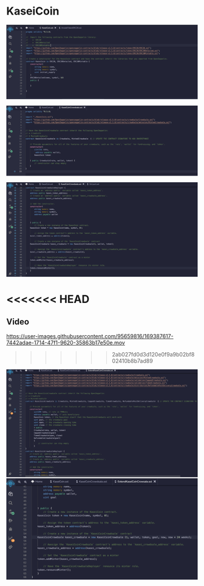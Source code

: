 # KaseiCoin
![](image/kasei1.png)

![](image/kasei2.png)

![](image/kasei3.png)

<<<<<<< HEAD
=======
## Video

https://user-images.githubusercontent.com/95659816/169387617-7442adae-1714-47f1-9620-35863b17e50e.mov
>>>>>>> 2ab027fd0d3d120e0f9a9b02bf802410b8b7ad89

![](image/ExtendKasei.png)
![](image/ExtendKasei1.png)
